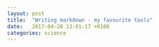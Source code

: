 ```yaml
---
layout: post
title:  "Writing markdown - my favourite tools"
date:   2017-04-28 13:01:17 +0100
categories: science
---
```


<script src="https://gist.github.com/yochannah/1d2f1f710729c254f1303b94bbddefa4.js"></script>
